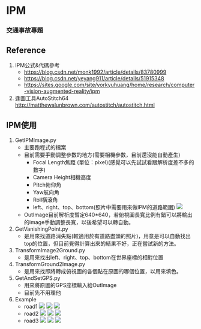 # IPM
### 交通事故專題

## Reference
1. IPM公式&代碼參考
    * https://blog.csdn.net/monk1992/article/details/83780999
    * https://blog.csdn.net/yeyang911/article/details/51915348
    * https://sites.google.com/site/yorkyuhuang/home/research/computer-vision-augmented-reality/ipm
5. 逢圖工具AutoStitch64
    http://matthewalunbrown.com/autostitch/autostitch.html

## IPM使用
1. GetIPMImage.py
    * 主要跑程式的檔案
    * 目前需要手動調整參數的地方(需要相機參數，目前還沒能自動產生)
        * Focal Length焦距 (單位：pixel)(感覺可以先試試看跟解析度差不多的數字)
        * Camera Height相機高度
        * Pitch俯仰角
        * Yaw航向角
        * Roll橫滾角
        * left、right、top、bottom(照片中需要用來做IPM的道路範圍)
    ![](https://i.imgur.com/DtMI4rl.png)
    * OutImage目前解析度暫定640*640，若俯視圖長寬比例有錯可以將輸出的image手動調整長寬，以後希望可以轉自動。
2. GetVanishingPoint.py
    * 是用來找道路消失點(較適用於有道路盡頭的照片)，用意是可以自動找出top的位置，但目前覺得計算出來的結果不好，正在嘗試新的方法。
3. TransformImage2Ground.py
    * 是用來找出left、right、top、bottom在世界座標的相對位置
4. TransformGround2Image.py
    * 是用來找即將轉成俯視圖的各個點在原圖的哪個位置，以用來填色。
5. GetAndSetGPS.py
    * 用來將原圖的GPS座標輸入給OutImage
    * 目前先不用理他
6. Example
    * road1
    ![](https://i.imgur.com/LdMTRGC.jpg)
    ![](https://i.imgur.com/l9qXDfG.png)
    ![](https://i.imgur.com/keOZYuY.png)
    * road2 
    ![](https://i.imgur.com/v2gTZ2Q.jpg)
    ![](https://i.imgur.com/nsHP6xo.png)
    ![](https://i.imgur.com/MMzzuOz.png)
    * road3
    ![](https://i.imgur.com/5lmKS2Q.jpg)
    ![](https://i.imgur.com/PE3705Q.png)
    ![](https://i.imgur.com/fXyihaJ.png)




